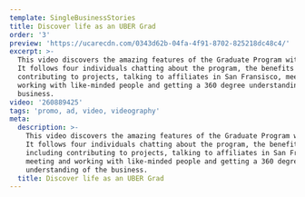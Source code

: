 ```yaml
---
template: SingleBusinessStories
title: Discover life as an UBER Grad
order: '3'
preview: 'https://ucarecdn.com/0343d62b-04fa-4f91-8702-825218dc48c4/'
excerpt: >-
  This video discovers the amazing features of the Graduate Program with UBER!
  It follows four individuals chatting about the program, the benefits including
  contributing to projects, talking to affiliates in San Fransisco, meeting and
  working with like-minded people and getting a 360 degree understanding of the
  business.
video: '260889425'
tags: 'promo, ad, video, videography'
meta:
  description: >-
    This video discovers the amazing features of the Graduate Program with UBER!
    It follows four individuals chatting about the program, the benefits
    including contributing to projects, talking to affiliates in San Fransisco,
    meeting and working with like-minded people and getting a 360 degree
    understanding of the business.
  title: Discover life as an UBER Grad
---
```

